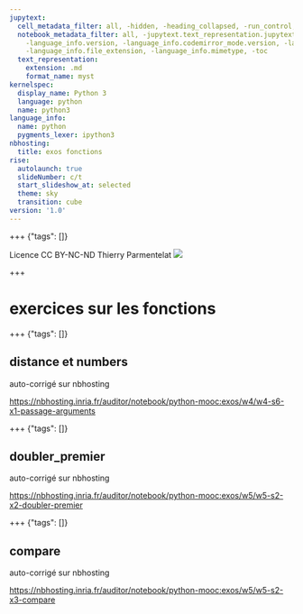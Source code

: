 ```yaml
---
jupytext:
  cell_metadata_filter: all, -hidden, -heading_collapsed, -run_control, -trusted
  notebook_metadata_filter: all, -jupytext.text_representation.jupytext_version, -jupytext.text_representation.format_version,
    -language_info.version, -language_info.codemirror_mode.version, -language_info.codemirror_mode,
    -language_info.file_extension, -language_info.mimetype, -toc
  text_representation:
    extension: .md
    format_name: myst
kernelspec:
  display_name: Python 3
  language: python
  name: python3
language_info:
  name: python
  pygments_lexer: ipython3
nbhosting: 
  title: exos fonctions
rise:
  autolaunch: true
  slideNumber: c/t
  start_slideshow_at: selected
  theme: sky
  transition: cube
version: '1.0'
---
```


+++ {"tags": []}

<div class="licence">
<span>Licence CC BY-NC-ND</span>
<span>Thierry Parmentelat</span>
<span><img src="media/inria-25-alpha.png" /></span>
</div>

+++

# exercices sur les fonctions

+++ {"tags": []}

## distance et numbers

auto-corrigé sur nbhosting

https://nbhosting.inria.fr/auditor/notebook/python-mooc:exos/w4/w4-s6-x1-passage-arguments

+++ {"tags": []}

## doubler_premier

auto-corrigé sur nbhosting

https://nbhosting.inria.fr/auditor/notebook/python-mooc:exos/w5/w5-s2-x2-doubler-premier

+++ {"tags": []}

## compare

auto-corrigé sur nbhosting

https://nbhosting.inria.fr/auditor/notebook/python-mooc:exos/w5/w5-s2-x3-compare
